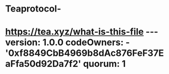 # Teaprotocol-
# https://tea.xyz/what-is-this-file --- version: 1.0.0 codeOwners:   - '0xf8849CbB4969b8dAc876FeF37EaFfa50d92Da7f2' quorum: 1
